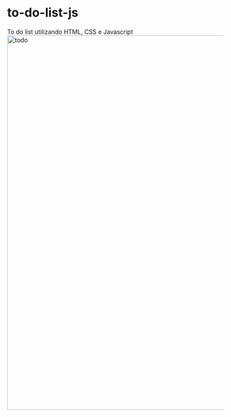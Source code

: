 # to-do-list-js
To do list utilizando HTML, CSS e Javascript
<img width="1865" height="869" alt="todo" src="https://github.com/user-attachments/assets/ecd7f45c-0840-4f58-a27d-d8148ea0971b" />
